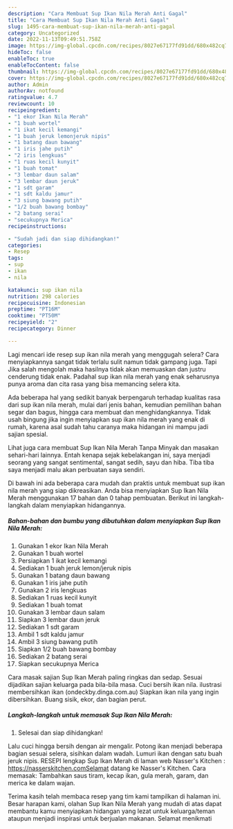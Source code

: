 ```yaml
---
description: "Cara Membuat Sup Ikan Nila Merah Anti Gagal"
title: "Cara Membuat Sup Ikan Nila Merah Anti Gagal"
slug: 1495-cara-membuat-sup-ikan-nila-merah-anti-gagal
category: Uncategorized
date: 2022-11-13T09:49:51.758Z
image: https://img-global.cpcdn.com/recipes/8027e67177fd91dd/680x482cq70/sup-ikan-nila-merah-foto-resep-utama.jpg
hideToc: false
enableToc: true
enableTocContent: false
thumbnail: https://img-global.cpcdn.com/recipes/8027e67177fd91dd/680x482cq70/sup-ikan-nila-merah-foto-resep-utama.jpg
cover: https://img-global.cpcdn.com/recipes/8027e67177fd91dd/680x482cq70/sup-ikan-nila-merah-foto-resep-utama.jpg
author: Admin
authorAv: notfound
ratingvalue: 4.7
reviewcount: 10
recipeingredient:
- "1 ekor Ikan Nila Merah"
- "1 buah wortel"
- "1 ikat kecil kemangi"
- "1 buah jeruk lemonjeruk nipis"
- "1 batang daun bawang"
- "1 iris jahe putih"
- "2 iris lengkuas"
- "1 ruas kecil kunyit"
- "1 buah tomat"
- "3 lembar daun salam"
- "3 lembar daun jeruk"
- "1 sdt garam"
- "1 sdt kaldu jamur"
- "3 siung bawang putih"
- "1/2 buah bawang bombay"
- "2 batang serai"
- "secukupnya Merica"
recipeinstructions:

- "Sudah jadi dan siap dihidangkan!"
categories:
- Resep
tags:
- sup
- ikan
- nila

katakunci: sup ikan nila 
nutrition: 298 calories
recipecuisine: Indonesian
preptime: "PT16M"
cooktime: "PT50M"
recipeyield: "2"
recipecategory: Dinner

---
```



Lagi mencari ide resep sup ikan nila merah yang menggugah selera? Cara menyiapkannya sangat tidak terlalu sulit namun tidak gampang juga. Tapi Jika salah mengolah maka hasilnya tidak akan memuaskan dan justru cenderung tidak enak. Padahal sup ikan nila merah yang enak seharusnya punya aroma dan cita rasa yang bisa memancing selera kita.


Ada beberapa hal yang sedikit banyak berpengaruh terhadap kualitas rasa dari sup ikan nila merah, mulai dari jenis bahan, kemudian pemilihan bahan segar dan bagus, hingga cara membuat dan menghidangkannya. Tidak usah bingung jika ingin menyiapkan sup ikan nila merah yang enak di rumah, karena asal sudah tahu caranya maka hidangan ini mampu jadi sajian spesial.

Lihat juga cara membuat Sup Ikan Nila Merah Tanpa Minyak dan masakan sehari-hari lainnya. Entah kenapa sejak kebelakangan ini, saya menjadi seorang yang sangat sentimental, sangat sedih, sayu dan hiba. Tiba tiba saya menjadi malu akan perbuatan saya sendiri.


Di bawah ini ada beberapa cara mudah dan praktis untuk membuat sup ikan nila merah yang siap dikreasikan. Anda bisa menyiapkan Sup Ikan Nila Merah menggunakan 17 bahan dan 0 tahap pembuatan. Berikut ini langkah-langkah dalam menyiapkan hidangannya.

<!--inarticleads1-->

##### Bahan-bahan dan bumbu yang dibutuhkan dalam menyiapkan Sup Ikan Nila Merah:

1. Gunakan 1 ekor Ikan Nila Merah
1. Gunakan 1 buah wortel
1. Persiapkan 1 ikat kecil kemangi
1. Sediakan 1 buah jeruk lemon/jeruk nipis
1. Gunakan 1 batang daun bawang
1. Gunakan 1 iris jahe putih
1. Gunakan 2 iris lengkuas
1. Sediakan 1 ruas kecil kunyit
1. Sediakan 1 buah tomat
1. Gunakan 3 lembar daun salam
1. Siapkan 3 lembar daun jeruk
1. Sediakan 1 sdt garam
1. Ambil 1 sdt kaldu jamur
1. Ambil 3 siung bawang putih
1. Siapkan 1/2 buah bawang bombay
1. Sediakan 2 batang serai
1. Siapkan secukupnya Merica


Cara masak sajian Sup Ikan Merah paling ringkas dan sedap. Sesuai dijadikan sajian keluarga pada bila-bila masa. Cuci bersih ikan nila. ilustrasi membersihkan ikan (ondeckby.dinga.com.au) Siapkan ikan nila yang ingin dibersihkan. Buang sisik, ekor, dan bagian perut. 

<!--inarticleads2-->

##### Langkah-langkah untuk memasak Sup Ikan Nila Merah:


1. Selesai dan siap dihidangkan!

Lalu cuci hingga bersih dengan air mengalir. Potong ikan menjadi beberapa bagian sesuai selera, sisihkan dalam wadah. Lumuri ikan dengan satu buah jeruk nipis. RESEPI lengkap Sup Ikan Merah di laman web Nasser&#39;s Kitchen : https://nasserskitchen.comSelamat datang ke Nasser&#39;s Kitchen. Cara memasak: Tambahkan saus tiram, kecap ikan, gula merah, garam, dan merica ke dalam wajan. 

Terima kasih telah membaca resep yang tim kami tampilkan di halaman ini. Besar harapan kami, olahan Sup Ikan Nila Merah yang mudah di atas dapat membantu kamu menyiapkan hidangan yang lezat untuk keluarga/teman ataupun menjadi inspirasi untuk berjualan makanan. Selamat menikmati
